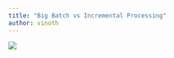 ```yaml
---
title: "Big Batch vs Incremental Processing"
author: vinoth
---
```


![](/assets/images/blog/batch_vs_incremental.png)

